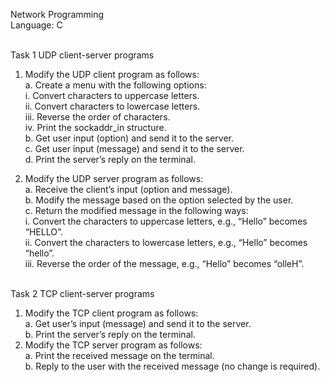 Network Programming  </br>
Language: C  </br>  </br>

Task 1 UDP client-server programs</br>
1.	Modify the UDP client program as follows:</br>
	a.	Create a menu with the following options:</br>
		i.	Convert characters to uppercase letters.</br>
		ii.	Convert characters to lowercase letters.</br>
		iii.	Reverse the order of characters.</br>
		iv.	Print the sockaddr_in structure.</br>
	b.	Get user input (option) and send it to the server.</br>
	c.	Get user input (message) and send it to the server.</br>
	d.	Print the server’s reply on the terminal.</br>

2.	Modify the UDP server program as follows:</br>
	a.	Receive the client’s input (option and message).</br>
	b.	Modify the message based on the option selected by the user.</br>
	c.	Return the modified message in the following ways:</br>
		i.	Convert the characters to uppercase letters, e.g., “Hello” becomes “HELLO”.</br>
		ii.	Convert the characters to lowercase letters, e.g., “Hello” becomes “hello”.</br>
		iii.	Reverse the order of the message, e.g., “Hello” becomes “olleH”.</br></br>

Task 2 TCP client-server programs</br>
1.	Modify the TCP client program as follows:</br>
	a.	Get user’s input (message) and send it to the server.</br>
	b.	Print the server’s reply on the terminal.</br>
2.	Modify the TCP server program as follows:</br>
	a.	Print the received message on the terminal.</br>
	b.	Reply to the user with the received message (no change is required).</br>
